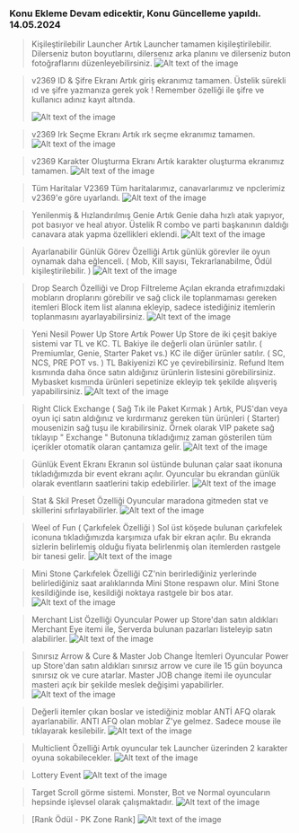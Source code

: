 ### Konu Ekleme Devam edicektir, Konu Güncelleme yapıldı. 14.05.2024

> Kişileştirilebilir Launcher
> Artık Launcher tamamen kişileştirilebilir. Dilerseniz buton boyutlarını, dilersenız arka planını ve dilerseniz buton fotoğraflarını düzenleyebilirsiniz.
![Alt text of the image](https://i.hizliresim.com/rdunlvr.png)

> v2369 ID & Şifre Ekranı
> Artık giriş ekranımız tamamen. Üstelik sürekli ıd ve şifre yazmanıza gerek yok ! Remember özelliği ile şifre ve kullanıcı adınız kayıt altında.</p>
![Alt text of the image](https://i.hizliresim.com/rcfe9me.png)

> v2369 Irk Seçme Ekranı
> Artık ırk seçme ekranımız tamamen.
![Alt text of the image](https://i.hizliresim.com/dq4hswh.png)

> v2369 Karakter Oluşturma Ekranı
> Artık karakter oluşturma ekranımız tamamen.
![Alt text of the image](https://i.hizliresim.com/atyhl8i.png)

> Tüm Haritalar V2369
> Tüm haritalarımız, canavarlarımız ve npclerimiz v2369'e göre uyarlandı.
![Alt text of the image](https://i.hizliresim.com/tfphr4g.jpg)

> Yenilenmiş & Hızlandırılmış Genie
> Artık Genie daha hızlı atak yapıyor, pot basıyor ve heal atıyor. Üstelik R combo ve parti başkanının daldığı canavara atak yapma özellikleri eklendi.
![Alt text of the image](https://i.hizliresim.com/n9flpiq.jpg)

> Ayarlanabilir Günlük Görev Özelliği
> Artık günlük görevler ile oyun oynamak daha eğlenceli. ( Mob, Kill sayısı, Tekrarlanabilme, Ödül  kişileştirilebilir. )
![Alt text of the image](https://i.hizliresim.com/1eznb5s.jpg)

> Drop Search Özelliği ve Drop Filtreleme
> Açılan ekranda etrafımızdaki mobların droplarını görebilir ve sağ click ile toplanmaması gereken itemleri Block item list alanına ekleyip, sadece istediğiniz itemlerin toplanmasını ayarlayabilirsiniz.
![Alt text of the image](https://i.hizliresim.com/n4h9yn8.jpg)

> Yeni Nesil Power Up Store
> Artık Power Up Store de iki çeşit bakiye sistemi var TL ve KC.
> TL Bakiye ile değerli olan ürünler satılır. ( Premiumlar, Genie, Starter Paket vs.)
> KC ile diğer ürünler satılır. ( SC, NCS, PRE POT vs. )
> TL Bakiyenizi KC ye çevirebilirsiniz.
> Refund Item kısmında daha önce satın aldığınız ürünlerin listesini görebilirsiniz.
> Mybasket kısmında ürünleri sepetinize ekleyip tek şekilde alışveriş yapabilirsiniz.
![Alt text of the image](https://i.hizliresim.com/3zof30a.jpg)

> Right Click Exchange ( Sağ Tık ile Paket Kırmak )
> Artık, PUS'dan veya oyun içi satın aldığınız ve kırdırmanız gereken tün ürünleri ( Starter) mousenizin sağ tuşu ile kırabilirsiniz.
> Örnek olarak VIP pakete sağ tıklayıp " Exchange " Butonuna tıkladığımız zaman gösterilen tüm içerikler otomatik olaran çantamıza gelir.
![Alt text of the image](https://i.hizliresim.com/drbtnc5.jpg)

> Günlük Event Ekranı
> Ekranın sol üstünde bulunan çalar saat ikonuna tıkladığımızda bir event ekranı açılır.
> Oyuncular bu ekrandan günlük olarak eventların saatlerini takip edebilirler.
![Alt text of the image](https://i.hizliresim.com/kolwb7r.jpg)

> Stat & Skil Preset Özelliği
> Oyuncular maradona gitmeden stat ve skillerini sıfırlayabilirler.
![Alt text of the image](https://i.hizliresim.com/7mkwemf.jpg)

> Weel of Fun ( Çarkıfelek Özelliği )
> Sol üst köşede bulunan çarkıfelek iconuna tıkladığımızda karşımıza ufak bir ekran açılır.
> Bu ekranda sizlerin belirlemiş olduğu fiyata belirlenmiş olan itemlerden rastgele bir tanesi gelir.
![Alt text of the image](https://i.hizliresim.com/sa3risa.jpg)

> Mini Stone Çarkıfelek Özelliği
> CZ'nin berirlediğiniz yerlerinde belirlediğiniz saat aralıklarında Mini Stone respawn olur.
> Mini Stone kesildiğinde ise, kesildiği noktaya rastgele bir bos atar.
![Alt text of the image](https://i.hizliresim.com/bbg4rub.jpg)

> Merchant List Özelliği
> Oyuncular Power up Store'dan satın aldıkları Merchant Eye itemi ile, Serverda bulunan pazarları listeleyip satın alabilirler.
![Alt text of the image](https://i.hizliresim.com/si4z91k.jpg)

> Sınırsız Arrow & Cure & Master Job Change İtemleri
> Oyuncular Power up Store'dan satın aldıkları sınırsız arrow ve cure ile 15 gün boyunca sınırsız ok ve cure atarlar.
> Master JOB change itemi ile oyuncular masteri açık bir şekilde meslek değişimi yapabilirler.
![Alt text of the image](https://i.hizliresim.com/rcw23d0.jpg)

> Değerli itemler çıkan boslar ve istediğiniz moblar ANTİ AFQ olarak ayarlanabilir.
> ANTI AFQ olan moblar Z'ye gelmez. Sadece mouse ile tıklayarak kesilebilir.
![Alt text of the image](https://i.hizliresim.com/5xfrj08.jpg)

> Multiclient Özelliği
> Artık oyuncular tek Launcher üzerinden 2 karakter oyuna sokabilecekler.
![Alt text of the image](https://i.hizliresim.com/dobkfh5.png)

> Lottery Event
![Alt text of the image](https://i.hizliresim.com/dfmnzai.jpg)

> Target Scroll görme sistemi. Monster, Bot ve Normal oyuncuların hepsinde işlevsel olarak çalışmaktadır.
![Alt text of the image](https://i.hizliresim.com/5k4u2xk.jpg)

> [Rank Ödül - PK Zone Rank]
![Alt text of the image](https://i.hizliresim.com/ivmyw72.jpg)
